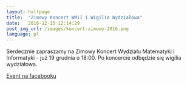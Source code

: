 ```yaml
---
layout: halfpage
title:  "Zimowy Koncert WMiI i Wigilia Wydziałowa"
date:   2016-12-15 12:14:29
post_img_url: /images/koncert-zimowy-2016.png
language: pl
---
```

Serdecznie zapraszamy na Zimowy Koncert Wydziału Matematyki i Informatyki - już 19 grudnia o 18:00. Po koncercie odbędzie się wigilia wydziałowa.

[Event na facebooku](https://www.facebook.com/events/696738287159291/)

